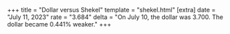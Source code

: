 +++
title = "Dollar versus Shekel"
template = "shekel.html"
[extra]
date = "July 11, 2023"
rate = "3.684"
delta = "On July 10, the dollar was 3.700. The dollar became 0.441% weaker."
+++
